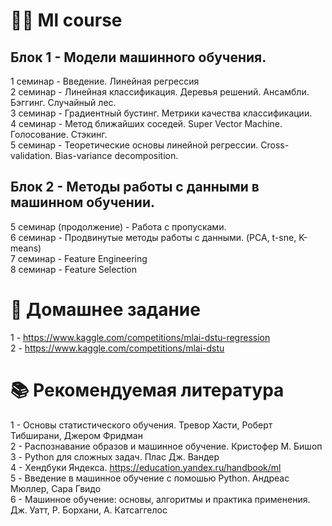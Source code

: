 # 👩‍💻 Ml course 
## Блок 1 - Модели машинного обучения.
1 семинар - Введение. Линейная регрессия\
2 семинар - Линейная классификация. Деревья решений. Ансамбли. Бэггинг. Случайный лес.\
3 семинар - Градиентный бустинг. Метрики качества классификации.\
4 семинар - Метод ближайших соседей. Super Vector Machine. Голосование. Стэкинг.\
5 семинар - Теоретические основы линейной регрессии. Cross-validation. Bias-variance decomposition. 

## Блок 2 - Методы работы с данными в машинном обучении. 
5 семинар (продолжение)  - Работа с пропусками.\
6 семинар - Продвинутые методы работы с данными. (PCA, t-sne, K-means) \
7 семинар - Feature Engineering \
8 семинар - Feature Selection 

# 🙈 Домашнее задание
1 - https://www.kaggle.com/competitions/mlai-dstu-regression \
2 - https://www.kaggle.com/competitions/mlai-dstu
# 📚 Рекомендуемая литература
1 - Основы статистического обучения. Тревор Хасти, Роберт Тибширани, Джером Фридман\
2 - Распознавание образов и машинное обучение. Кристофер М. Бишоп\
3 - Python для сложных задач. Плас Дж. Вандер \
4 - Хендбуки Яндекса. https://education.yandex.ru/handbook/ml \
5 - Введение в машинное обучение с помошью Python. Андреас Мюллер, Сара Гвидо\
6 - Машинное обучение: основы, алгоритмы и практика применения. Дж. Уатт, Р. Борхани, А. Катсаггелос
